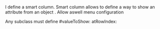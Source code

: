 I define a smart column. Smart column allows to define a way to show an attribute from an object . Allow aswell menu configuration

Any subclass must define #valueToShow: atRowIndex: 